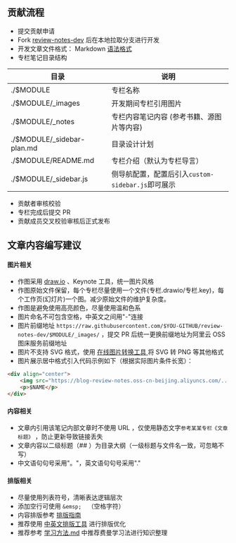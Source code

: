 
## 贡献流程

- 提交贡献申请
- Fork [review-notes-dev](https://github.com/GourdErwa/review-notes-dev) 后在本地拉取分支进行开发
- 开发文章文件格式： Markdown [语法格式 ](https://guides.github.com/features/mastering-markdown/)
- 专栏笔记目录结构

|目录|说明|
|---|---|
|./$MODULE|专栏名称|
|./$MODULE/_images|开发期间专栏引用图片|
|./$MODULE/_notes|专栏内容笔记内容 (参考书籍、源图片等内容)|
|./$MODULE/_sidebar-plan.md|目录设计计划|
|./$MODULE/README.md|专栏介绍（默认为专栏导言）|
|./$MODULE/_sidebar.js|侧导航配置，配置后引入`custom-sidebar.js`即可展示|

- 贡献者审核校验
- 专栏完成后提交 PR
- 贡献成员交叉校验审核后正式发布

## 文章内容编写建议
#### 图片相关
- 作图采用 [draw.io](https://www.draw.io/) 、Keynote 工具，统一图片风格
- 作图原始文件保留，每个专栏尽量使用一个文件(专栏.drawio/专栏.key)，每个工作页(幻灯片)一个图。减少原始文件的维护复杂度。
- 作图是避免使用高亮颜色，尽量使用温和色系
- 图片命名不可包含空格，中英文之间用"-"连接
- 图片前缀地址 `https://raw.githubusercontent.com/$YOU-GITHUB/review-notes-dev/$MODULE/_images/` ，提交 PR 后统一更换前缀地址为阿里云 OSS 图床服务前缀地址
- 图片不支持 SVG 格式，使用 [在线图片转换工具 ](https://svgtopng.com/zh/) 将 SVG 转 PNG 等其他格式
- 图片展示居中格式引入代码示例如下（根据实际图片条件长宽）：
```html
<div align="center">
    <img src="https://blog-review-notes.oss-cn-beijing.aliyuncs.com/.../_images/$NAME.png">
    <p>$NAME</p>
</div>
```
#### 内容相关
- 文章内引用该笔记内部文章时不使用 URL ，仅使用静态文字`参考某某专栏《文章标题》` ，防止更新导致链接丢失
- 文章内容以二级标题（## ）为目录大纲（一级标题与文件名一致，可忽略不写）
- 中文语句句号采用"。"，英文语句句号采用"."

#### 排版相关
- 尽量使用列表符号，清晰表达逻辑层次
- 添加空行可使用 `&emsp;  `（空格字符）
- 内容排版参考 [排版指南 ](https://github.com/sparanoid/chinese-copywriting-guidelines/blob/master/README.zh-CN.md)
- 推荐使用 [中英文排版工具](https://cyc2018.github.io/Text-Typesetting/) 进行排版优化
- 推荐参考 [学习方法.md](学习方法.md) 中推荐费曼学习法进行知识整理
